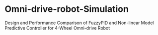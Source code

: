 # Omni-drive-robot-Simulation
Design and Performance Comparison of FuzzyPID and Non-linear Model Predictive Controller for 4-Wheel Omni-drive Robot
